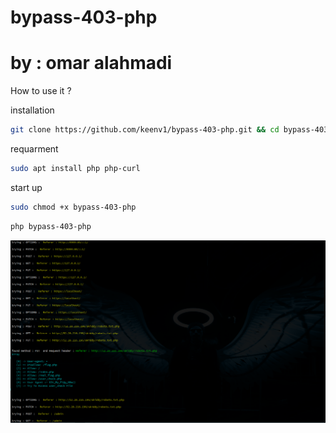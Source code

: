 # bypass-403-php
# by : omar alahmadi

How to use it ? 

installation
```bash
git clone https://github.com/keenv1/bypass-403-php.git && cd bypass-403-php
```
requarment
```bash
sudo apt install php php-curl
```
start up 
```bash
sudo chmod +x bypass-403-php
```
```bash
php bypass-403-php 
```
<img src="Screenshot_20220228_123648.png" alt="result">

